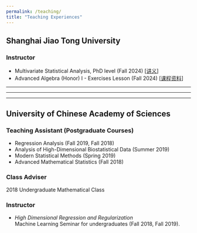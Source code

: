 ```yaml
---
permalink: /teaching/
title: "Teaching Experiences"
---
```


## Shanghai Jiao Tong University

### Instructor
- Multivariate Statistical Analysis, PhD level (Fall 2024) [[讲义](https://pan.baidu.com/s/1xvWPyaKUxGy_DKIfLCzG-Q)]
- Advanced Algebra (Honor) I - Exercises Lesson (Fall 2024) [[课程资料](https://pan.baidu.com/s/18R_WylElETwiN0FIGJsD7Q )]


- - -
    
- - -
    
     
- - -
## University of Chinese Academy of Sciences

### Teaching Assistant (Postgraduate Courses)
- Regression Analysis (Fall 2019, Fall 2018)
- Analysis of High-Dimensional Biostatistical Data (Summer 2019) 
- Modern Statistical Methods (Spring 2019)  
- Advanced Mathematical Statistics (Fall 2018)

### Class Adviser
2018 Undergraduate Mathematical Class

### Instructor
- *High Dimensional Regression and Regularization*  
Machine Learning Seminar for undergraduates (Fall 2018, Fall 2019).  



